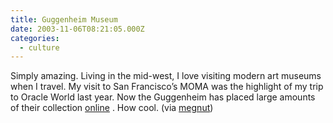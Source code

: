 ```yaml
---
title: Guggenheim Museum
date: 2003-11-06T08:21:05.000Z
categories:
  - culture
---
```

Simply amazing. Living in the mid-west, I love visiting modern art museums when
I travel. My visit to San Francisco’s <span class="caps">MOMA</span> was the
highlight of my trip to Oracle World last year. Now the Guggenheim has placed
large amounts of their collection [online][1] . How cool. (via [megnut][2])

 [1]: http://www.guggenheimcollection.org/index.html
 [2]: http://www.megnut.com/culture/007556.asp

